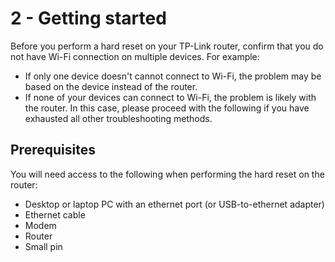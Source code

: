 # 2 - Getting started
Before you perform a hard reset on your TP-Link router, confirm that you do not have Wi-Fi connection on multiple devices. For example:

- If only one device doesn't cannot connect to Wi-Fi, the problem may be based on the device instead of the router.
- If none of your devices can connect to Wi-Fi, the problem is likely with the router. In this case, please proceed with the following if you have exhausted all other troubleshooting methods.

## Prerequisites
You will need access to the following when performing the hard reset on the router:

- Desktop or laptop PC with an ethernet port (or USB-to-ethernet adapter)
- Ethernet cable
- Modem
- Router
- Small pin
